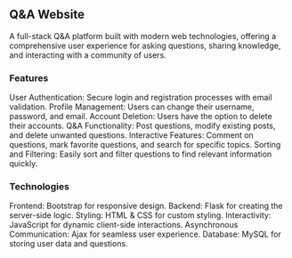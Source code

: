 ## Q&A Website
A full-stack Q&A platform built with modern web technologies, offering a comprehensive user experience for asking questions, sharing knowledge, and interacting with a community of users.

### Features
User Authentication: Secure login and registration processes with email validation.
Profile Management: Users can change their username, password, and email.
Account Deletion: Users have the option to delete their accounts.
Q&A Functionality: Post questions, modify existing posts, and delete unwanted questions.
Interactive Features: Comment on questions, mark favorite questions, and search for specific topics.
Sorting and Filtering: Easily sort and filter questions to find relevant information quickly.

### Technologies
Frontend: Bootstrap for responsive design.
Backend: Flask for creating the server-side logic.
Styling: HTML & CSS for custom styling.
Interactivity: JavaScript for dynamic client-side interactions.
Asynchronous Communication: Ajax for seamless user experience.
Database: MySQL for storing user data and questions.
